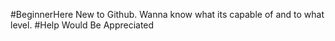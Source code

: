 #BeginnerHere
New to Github.
Wanna know what its capable of and to what level.
#Help Would Be Appreciated
